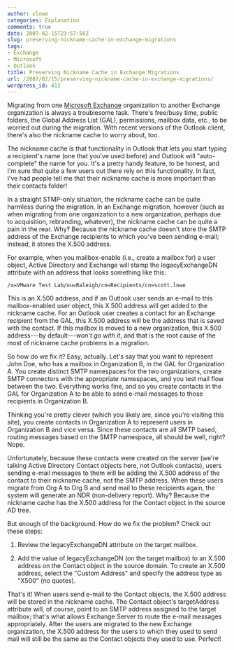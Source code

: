 ```yaml
---
author: slowe
categories: Explanation
comments: true
date: 2007-02-15T23:57:58Z
slug: preserving-nickname-cache-in-exchange-migrations
tags:
- Exchange
- Microsoft
- Outlook
title: Preserving Nickname Cache in Exchange Migrations
url: /2007/02/15/preserving-nickname-cache-in-exchange-migrations/
wordpress_id: 413
---
```


Migrating from one [Microsoft Exchange](http://www.microsoft.com/exchange/default.mspx) organization to another Exchange organization is always a troublesome task. There's free/busy time, public folders, the Global Address List (GAL), permissions, mailbox data, etc., to be worried out during the migration. With recent versions of the Outlook client, there's also the nickname cache to worry about, too.

The nickname cache is that functionality in Outlook that lets you start typing a recipient's name (one that you've used before) and Outlook will "auto-complete" the name for you. It's a pretty handy feature, to be honest, and I'm sure that quite a few users out there rely on this functionality. In fact, I've had people tell me that their nickname cache is more important than their contacts folder!

In a straight STMP-only situation, the nickname cache can be quite harmless during the migration. In an Exchange migration, however (such as when migrating from one organization to a new organization, perhaps due to acquisition, rebranding, whatever), the nickname cache can be quite a pain in the rear. Why? Because the nickname cache doesn't store the SMTP address of the Exchange recipients to which you've been sending e-mail; instead, it stores the X.500 address.

For example, when you mailbox-enable (i.e., create a mailbox for) a user object, Active Directory and Exchange will stamp the legacyExchangeDN attribute with an address that looks something like this:

    /o=VMware Test Lab/ou=Raleigh/cn=Recipients/cn=scott.lowe

This is an X.500 address, and if an Outlook user sends an e-mail to this mailbox-enabled user object, this X.500 address will get added to the nickname cache. For an Outlook user creates a contact for an Exchange recipient from the GAL, this X.500 address will be the address that is saved with the contact. If this mailbox is moved to a new organization, this X.500 address---by default---_won't go with it_, and that is the root cause of the most of nickname cache problems in a migration.

So how do we fix it? Easy, actually. Let's say that you want to represent John Doe, who has a mailbox in Organization B, in the GAL for Organization A. You create distinct SMTP namespaces for the two organizations, create SMTP connectors with the appropriate namespaces, and you test mail flow between the two. Everything works fine, and so you create contacts in the GAL for Organization A to be able to send e-mail messages to those recipients in Organization B.

Thinking you're pretty clever (which you likely are, since you're visiting this site), you create contacts in Organization A to represent users in Organization B and vice versa. Since these contacts are all SMTP based, routing messages based on the SMTP namespace, all should be well, right? Nope.

Unfortunately, because these contacts were created on the server (we're talking Active Directory Contact objects here, not Outlook contacts), users sending e-mail messages to them will be adding the X.500 address of the contact to their nickname cache, not the SMTP address. When these users migrate from Org A to Org B and send mail to these recipients again, the system will generate an NDR (non-delivery report). Why? Because the nickname cache has the X.500 address for the Contact object in the source AD tree.

But enough of the background. How do we fix the problem? Check out these steps:

1. Review the legacyExchangeDN attribute on the target mailbox.

2. Add the value of legacyExchangeDN (on the target mailbox) to an X.500 address on the Contact object in the source domain. To create an X.500 address, select the "Custom Address" and specify the address type as "X500" (no quotes).

That's it! When users send e-mail to the Contact objects, the X.500 address will be stored in the nickname cache. The Contact object's targetAddress attribute will, of course, point to an SMTP address assigned to the target mailbox; that's what allows Exchange Server to route the e-mail messages appropriately. After the users are migrated to the new Exchange organization, the X.500 address for the users to which they used to send mail will still be the same as the Contact objects they used to use. Perfect!
